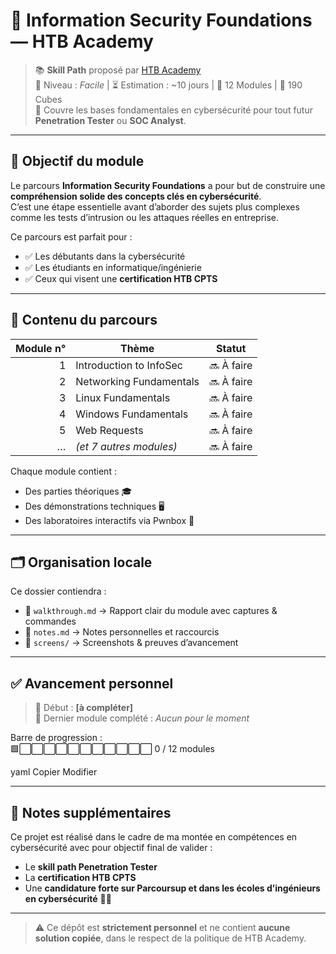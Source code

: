 # 🧭 Information Security Foundations — HTB Academy

> 📚 **Skill Path** proposé par [HTB Academy](https://academy.hackthebox.com/)  
> 🧠 Niveau : *Facile* | ⏳ Estimation : ~10 jours | 🎯 12 Modules | 💎 190 Cubes  
> 🔐 Couvre les bases fondamentales en cybersécurité pour tout futur **Penetration Tester** ou **SOC Analyst**.

---

## 🌟 Objectif du module

Le parcours **Information Security Foundations** a pour but de construire une **compréhension solide des concepts clés en cybersécurité**.  
C’est une étape essentielle avant d’aborder des sujets plus complexes comme les tests d’intrusion ou les attaques réelles en entreprise.

Ce parcours est parfait pour :
- ✅ Les débutants dans la cybersécurité
- ✅ Les étudiants en informatique/ingénierie
- ✅ Ceux qui visent une **certification HTB CPTS**

---

## 🔎 Contenu du parcours

| Module n° | Thème                           | Statut    |
|----------:|----------------------------------|-----------|
| 1         | Introduction to InfoSec          | 🔜 À faire |
| 2         | Networking Fundamentals          | 🔜 À faire |
| 3         | Linux Fundamentals               | 🔜 À faire |
| 4         | Windows Fundamentals             | 🔜 À faire |
| 5         | Web Requests                     | 🔜 À faire |
| …         | *(et 7 autres modules)*          | 🔜 À faire |

Chaque module contient :
- Des parties théoriques 🎓  
- Des démonstrations techniques 🖥️  
- Des laboratoires interactifs via Pwnbox 🧪  

---

## 🗂️ Organisation locale

Ce dossier contiendra :
- 🔹 `walkthrough.md` → Rapport clair du module avec captures & commandes
- 🔹 `notes.md` → Notes personnelles et raccourcis
- 🔹 `screens/` → Screenshots & preuves d’avancement

---

## ✅ Avancement personnel

> 📅 Début : **[à compléter]**  
> 📝 Dernier module complété : *Aucun pour le moment*

Barre de progression :  
🟩⬜⬜⬜⬜⬜⬜⬜⬜⬜⬜⬜ 0 / 12 modules

yaml
Copier
Modifier

---

## 📌 Notes supplémentaires

Ce projet est réalisé dans le cadre de ma montée en compétences en cybersécurité avec pour objectif final de valider :
- Le **skill path Penetration Tester**  
- La **certification HTB CPTS**  
- Une **candidature forte sur Parcoursup et dans les écoles d’ingénieurs en cybersécurité** 🧑‍💻

---

> ⚠️ Ce dépôt est **strictement personnel** et ne contient **aucune solution copiée**, dans le respect de la politique de HTB Academy.
